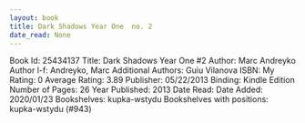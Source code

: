 ```yaml
---
layout: book
title: Dark Shadows Year One  no. 2
date_read: None
---
```


Book Id: 25434137
Title: Dark Shadows Year One #2
Author: Marc Andreyko
Author l-f: Andreyko, Marc
Additional Authors: Guiu Vilanova
ISBN: 
My Rating: 0
Average Rating: 3.89
Publisher: 05/22/2013
Binding: Kindle Edition
Number of Pages: 26
Year Published: 2013
Date Read: 
Date Added: 2020/01/23
Bookshelves: kupka-wstydu
Bookshelves with positions: kupka-wstydu (#943)

